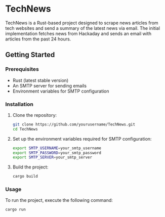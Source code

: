 # TechNews

TechNews is a Rust-based project designed to scrape news articles from tech websites and send a summary of the latest news via email. The initial implementation fetches news from Hackaday and sends an email with articles from the past 24 hours.

## Getting Started
### Prerequisites

- Rust (latest stable version)
- An SMTP server for sending emails
- Environment variables for SMTP configuration

### Installation

1. Clone the repository:
    ```sh
    git clone https://github.com/yourusername/TechNews.git
    cd TechNews
    ```

2. Set up the environment variables required for SMTP configuration:
    ```sh
    export SMTP_USERNAME=your_smtp_username
    export SMTP_PASSWORD=your_smtp_password
    export SMTP_SERVER=your_smtp_server
    ```

3. Build the project:
    ```sh
    cargo build
    ```

### Usage

To run the project, execute the following command:
```sh
cargo run
```
